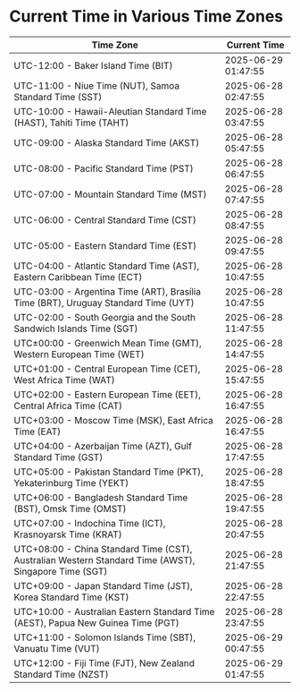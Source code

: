 # Current Time in Various Time Zones

| Time Zone | Current Time |
|-----------|--------------|
| UTC-12:00 - Baker Island Time (BIT) | 2025-06-29 01:47:55 |
| UTC-11:00 - Niue Time (NUT), Samoa Standard Time (SST) | 2025-06-28 02:47:55 |
| UTC-10:00 - Hawaii-Aleutian Standard Time (HAST), Tahiti Time (TAHT) | 2025-06-28 03:47:55 |
| UTC-09:00 - Alaska Standard Time (AKST) | 2025-06-28 05:47:55 |
| UTC-08:00 - Pacific Standard Time (PST) | 2025-06-28 06:47:55 |
| UTC-07:00 - Mountain Standard Time (MST) | 2025-06-28 07:47:55 |
| UTC-06:00 - Central Standard Time (CST) | 2025-06-28 08:47:55 |
| UTC-05:00 - Eastern Standard Time (EST) | 2025-06-28 09:47:55 |
| UTC-04:00 - Atlantic Standard Time (AST), Eastern Caribbean Time (ECT) | 2025-06-28 10:47:55 |
| UTC-03:00 - Argentina Time (ART), Brasília Time (BRT), Uruguay Standard Time (UYT) | 2025-06-28 10:47:55 |
| UTC-02:00 - South Georgia and the South Sandwich Islands Time (SGT) | 2025-06-28 11:47:55 |
| UTC±00:00 - Greenwich Mean Time (GMT), Western European Time (WET) | 2025-06-28 14:47:55 |
| UTC+01:00 - Central European Time (CET), West Africa Time (WAT) | 2025-06-28 15:47:55 |
| UTC+02:00 - Eastern European Time (EET), Central Africa Time (CAT) | 2025-06-28 16:47:55 |
| UTC+03:00 - Moscow Time (MSK), East Africa Time (EAT) | 2025-06-28 16:47:55 |
| UTC+04:00 - Azerbaijan Time (AZT), Gulf Standard Time (GST) | 2025-06-28 17:47:55 |
| UTC+05:00 - Pakistan Standard Time (PKT), Yekaterinburg Time (YEKT) | 2025-06-28 18:47:55 |
| UTC+06:00 - Bangladesh Standard Time (BST), Omsk Time (OMST) | 2025-06-28 19:47:55 |
| UTC+07:00 - Indochina Time (ICT), Krasnoyarsk Time (KRAT) | 2025-06-28 20:47:55 |
| UTC+08:00 - China Standard Time (CST), Australian Western Standard Time (AWST), Singapore Time (SGT) | 2025-06-28 21:47:55 |
| UTC+09:00 - Japan Standard Time (JST), Korea Standard Time (KST) | 2025-06-28 22:47:55 |
| UTC+10:00 - Australian Eastern Standard Time (AEST), Papua New Guinea Time (PGT) | 2025-06-28 23:47:55 |
| UTC+11:00 - Solomon Islands Time (SBT), Vanuatu Time (VUT) | 2025-06-29 00:47:55 |
| UTC+12:00 - Fiji Time (FJT), New Zealand Standard Time (NZST) | 2025-06-29 01:47:55 |
